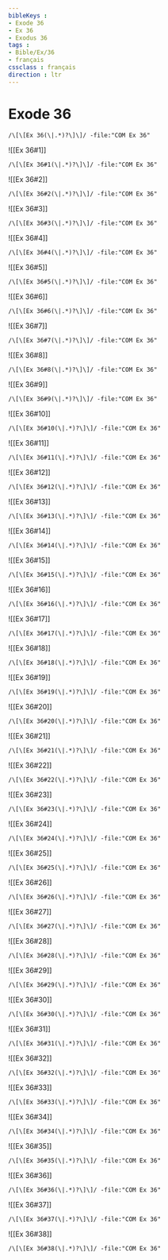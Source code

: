```yaml
---
bibleKeys : 
- Exode 36
- Ex 36
- Exodus 36
tags : 
- Bible/Ex/36
- français
cssclass : français
direction : ltr
---
```


# Exode 36

```query
/\[\[Ex 36(\|.*)?\]\]/ -file:"COM Ex 36"
```



![[Ex 36#1]]

```query
/\[\[Ex 36#1(\|.*)?\]\]/ -file:"COM Ex 36"
```

![[Ex 36#2]]

```query
/\[\[Ex 36#2(\|.*)?\]\]/ -file:"COM Ex 36"
```

![[Ex 36#3]]

```query
/\[\[Ex 36#3(\|.*)?\]\]/ -file:"COM Ex 36"
```

![[Ex 36#4]]

```query
/\[\[Ex 36#4(\|.*)?\]\]/ -file:"COM Ex 36"
```

![[Ex 36#5]]

```query
/\[\[Ex 36#5(\|.*)?\]\]/ -file:"COM Ex 36"
```

![[Ex 36#6]]

```query
/\[\[Ex 36#6(\|.*)?\]\]/ -file:"COM Ex 36"
```

![[Ex 36#7]]

```query
/\[\[Ex 36#7(\|.*)?\]\]/ -file:"COM Ex 36"
```

![[Ex 36#8]]

```query
/\[\[Ex 36#8(\|.*)?\]\]/ -file:"COM Ex 36"
```

![[Ex 36#9]]

```query
/\[\[Ex 36#9(\|.*)?\]\]/ -file:"COM Ex 36"
```

![[Ex 36#10]]

```query
/\[\[Ex 36#10(\|.*)?\]\]/ -file:"COM Ex 36"
```

![[Ex 36#11]]

```query
/\[\[Ex 36#11(\|.*)?\]\]/ -file:"COM Ex 36"
```

![[Ex 36#12]]

```query
/\[\[Ex 36#12(\|.*)?\]\]/ -file:"COM Ex 36"
```

![[Ex 36#13]]

```query
/\[\[Ex 36#13(\|.*)?\]\]/ -file:"COM Ex 36"
```

![[Ex 36#14]]

```query
/\[\[Ex 36#14(\|.*)?\]\]/ -file:"COM Ex 36"
```

![[Ex 36#15]]

```query
/\[\[Ex 36#15(\|.*)?\]\]/ -file:"COM Ex 36"
```

![[Ex 36#16]]

```query
/\[\[Ex 36#16(\|.*)?\]\]/ -file:"COM Ex 36"
```

![[Ex 36#17]]

```query
/\[\[Ex 36#17(\|.*)?\]\]/ -file:"COM Ex 36"
```

![[Ex 36#18]]

```query
/\[\[Ex 36#18(\|.*)?\]\]/ -file:"COM Ex 36"
```

![[Ex 36#19]]

```query
/\[\[Ex 36#19(\|.*)?\]\]/ -file:"COM Ex 36"
```

![[Ex 36#20]]

```query
/\[\[Ex 36#20(\|.*)?\]\]/ -file:"COM Ex 36"
```

![[Ex 36#21]]

```query
/\[\[Ex 36#21(\|.*)?\]\]/ -file:"COM Ex 36"
```

![[Ex 36#22]]

```query
/\[\[Ex 36#22(\|.*)?\]\]/ -file:"COM Ex 36"
```

![[Ex 36#23]]

```query
/\[\[Ex 36#23(\|.*)?\]\]/ -file:"COM Ex 36"
```

![[Ex 36#24]]

```query
/\[\[Ex 36#24(\|.*)?\]\]/ -file:"COM Ex 36"
```

![[Ex 36#25]]

```query
/\[\[Ex 36#25(\|.*)?\]\]/ -file:"COM Ex 36"
```

![[Ex 36#26]]

```query
/\[\[Ex 36#26(\|.*)?\]\]/ -file:"COM Ex 36"
```

![[Ex 36#27]]

```query
/\[\[Ex 36#27(\|.*)?\]\]/ -file:"COM Ex 36"
```

![[Ex 36#28]]

```query
/\[\[Ex 36#28(\|.*)?\]\]/ -file:"COM Ex 36"
```

![[Ex 36#29]]

```query
/\[\[Ex 36#29(\|.*)?\]\]/ -file:"COM Ex 36"
```

![[Ex 36#30]]

```query
/\[\[Ex 36#30(\|.*)?\]\]/ -file:"COM Ex 36"
```

![[Ex 36#31]]

```query
/\[\[Ex 36#31(\|.*)?\]\]/ -file:"COM Ex 36"
```

![[Ex 36#32]]

```query
/\[\[Ex 36#32(\|.*)?\]\]/ -file:"COM Ex 36"
```

![[Ex 36#33]]

```query
/\[\[Ex 36#33(\|.*)?\]\]/ -file:"COM Ex 36"
```

![[Ex 36#34]]

```query
/\[\[Ex 36#34(\|.*)?\]\]/ -file:"COM Ex 36"
```

![[Ex 36#35]]

```query
/\[\[Ex 36#35(\|.*)?\]\]/ -file:"COM Ex 36"
```

![[Ex 36#36]]

```query
/\[\[Ex 36#36(\|.*)?\]\]/ -file:"COM Ex 36"
```

![[Ex 36#37]]

```query
/\[\[Ex 36#37(\|.*)?\]\]/ -file:"COM Ex 36"
```

![[Ex 36#38]]

```query
/\[\[Ex 36#38(\|.*)?\]\]/ -file:"COM Ex 36"
```

